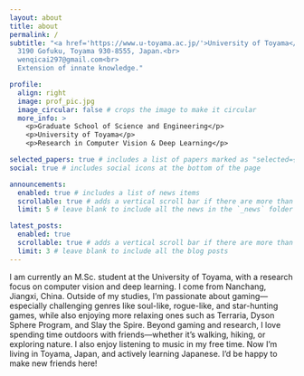 ```yaml
---
layout: about
title: about
permalink: /
subtitle: "<a href='https://www.u-toyama.ac.jp/'>University of Toyama</a>.<br>
  3190 Gofuku, Toyama 930-8555, Japan.<br>
  wenqicai297@gmail.com<br>
  Extension of innate knowledge."

profile:
  align: right
  image: prof_pic.jpg
  image_circular: false # crops the image to make it circular
  more_info: >
    <p>Graduate School of Science and Engineering</p>
    <p>University of Toyama</p>
    <p>Research in Computer Vision & Deep Learning</p>

selected_papers: true # includes a list of papers marked as "selected={true}"
social: true # includes social icons at the bottom of the page

announcements:
  enabled: true # includes a list of news items
  scrollable: true # adds a vertical scroll bar if there are more than 3 news items
  limit: 5 # leave blank to include all the news in the `_news` folder

latest_posts:
  enabled: true
  scrollable: true # adds a vertical scroll bar if there are more than 3 new posts items
  limit: 3 # leave blank to include all the blog posts
---
```


I am currently an M.Sc. student at the University of Toyama, with a research focus on computer vision and deep learning.
I come from Nanchang, Jiangxi, China. Outside of my studies, I’m passionate about gaming—especially challenging genres like soul-like, rogue-like, and star-hunting games, while also enjoying more relaxing ones such as Terraria, Dyson Sphere Program, and Slay the Spire. Beyond gaming and research, I love spending time outdoors with friends—whether it’s walking, hiking, or exploring nature. I also enjoy listening to music in my free time.
Now I’m living in Toyama, Japan, and actively learning Japanese. I’d be happy to make new friends here!
